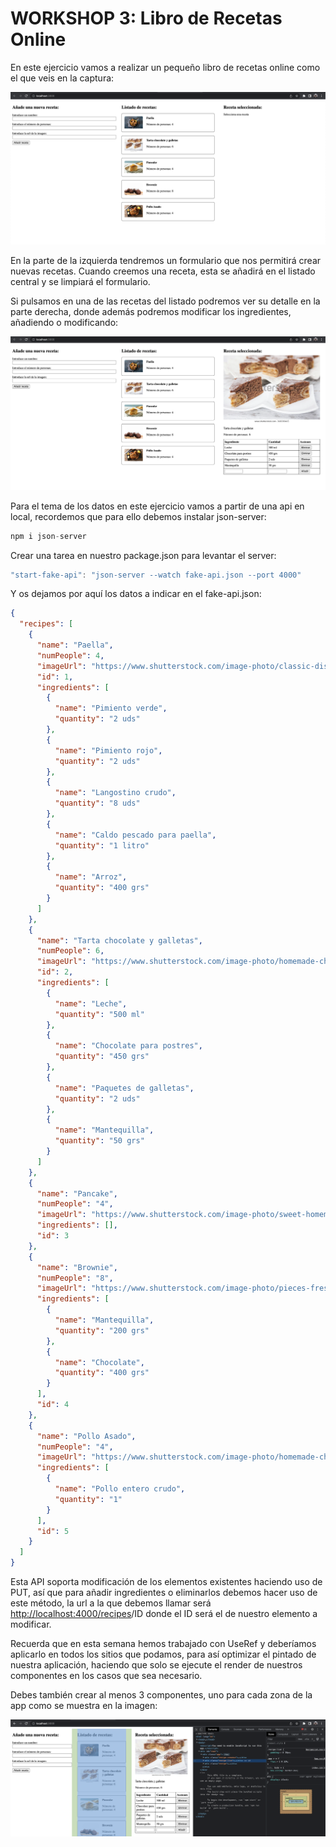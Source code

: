 # WORKSHOP 3: Libro de Recetas Online

En este ejercicio vamos a realizar un pequeño libro de recetas online como el que veis en la captura:

![Untitled](/assets/Untitled.png)

En la parte de la izquierda tendremos un formulario que nos permitirá crear nuevas recetas. Cuando creemos una receta, esta se añadirá en el listado central y se limpiará el formulario.

Si pulsamos en una de las recetas del listado podremos ver su detalle en la parte derecha, donde además podremos modificar los ingredientes, añadiendo o modificando:

![Untitled](/assets/Untitled%201.png)

Para el tema de los datos en este ejercicio vamos a partir de una api en local, recordemos que para ello debemos instalar json-server:

```jsx
npm i json-server
```

Crear una tarea en nuestro package.json para levantar el server:

```jsx
"start-fake-api": "json-server --watch fake-api.json --port 4000"
```

Y os dejamos por aquí los datos a indicar en el fake-api.json:

```json
{
  "recipes": [
    {
      "name": "Paella",
      "numPeople": 4,
      "imageUrl": "https://www.shutterstock.com/image-photo/classic-dish-spain-seafood-paella-600w-1879727512.jpg",
      "id": 1,
      "ingredients": [
        {
          "name": "Pimiento verde",
          "quantity": "2 uds"
        },
        {
          "name": "Pimiento rojo",
          "quantity": "2 uds"
        },
        {
          "name": "Langostino crudo",
          "quantity": "8 uds"
        },
        {
          "name": "Caldo pescado para paella",
          "quantity": "1 litro"
        },
        {
          "name": "Arroz",
          "quantity": "400 grs"
        }
      ]
    },
    {
      "name": "Tarta chocolate y galletas",
      "numPeople": 6,
      "imageUrl": "https://www.shutterstock.com/image-photo/homemade-chocolate-rolls-dessert-600w-368330465.jpg",
      "id": 2,
      "ingredients": [
        {
          "name": "Leche",
          "quantity": "500 ml"
        },
        {
          "name": "Chocolate para postres",
          "quantity": "450 grs"
        },
        {
          "name": "Paquetes de galletas",
          "quantity": "2 uds"
        },
        {
          "name": "Mantequilla",
          "quantity": "50 grs"
        }
      ]
    },
    {
      "name": "Pancake",
      "numPeople": "4",
      "imageUrl": "https://www.shutterstock.com/image-photo/sweet-homemade-stack-pancakes-butter-600w-791630443.jpg",
      "ingredients": [],
      "id": 3
    },
    {
      "name": "Brownie",
      "numPeople": "8",
      "imageUrl": "https://www.shutterstock.com/image-photo/pieces-fresh-chocolate-brownie-on-600w-1893866746.jpg",
      "ingredients": [
        {
          "name": "Mantequilla",
          "quantity": "200 grs"
        },
        {
          "name": "Chocolate",
          "quantity": "400 grs"
        }
      ],
      "id": 4
    },
    {
      "name": "Pollo Asado",
      "numPeople": "4",
      "imageUrl": "https://www.shutterstock.com/image-photo/homemade-chicken-rotisserie-thyme-lemon-600w-1574170006.jpg",
      "ingredients": [
        {
          "name": "Pollo entero crudo",
          "quantity": "1"
        }
      ],
      "id": 5
    }
  ]
}
```

Esta API soporta modificación de los elementos existentes haciendo uso de PUT, así que para añadir ingredientes o eliminarlos debemos hacer uso de este método, la url a la que debemos llamar será [http://localhost:4000/recipes](http://localhost:4000/recipes)/ID donde el ID será el de nuestro elemento a modificar.

Recuerda que en esta semana hemos trabajado con UseRef y deberíamos aplicarlo en todos los sitios que podamos, para así optimizar el pintado de nuestra aplicación, haciendo que solo se ejecute el render de nuestros componentes en los casos que sea necesario.

Debes también crear al menos 3 componentes, uno para cada zona de la app como se muestra en la imagen:

![Untitled](/assets/Untitled%202.png)
